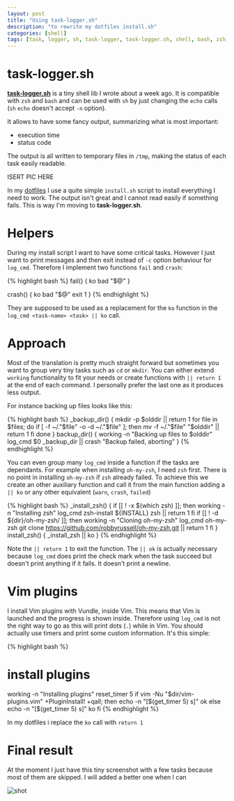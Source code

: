 ```yaml
---
layout: post
title: "Using task-logger.sh"
description: "to rewrite my dotfiles install.sh"
categories: [shell]
tags: [task, logger, sh, task-logger, task-logger.sh, shell, bash, zsh, dotfiles]
---
```


# task-logger.sh

[**task-logger.sh**](https://github.com/posva/task-logger.sh) is a tiny shell lib I wrote about a week ago. It is compatible with `zsh` and `bash` and can be used with `sh` by just changing the `echo` calls (`sh` `echo` doesn't accept `-n` option).

It allows to have some fancy output, summarizing what is most important:
* execution time
* status code

The output is all written to temporary files in `/tmp`, making the status of each task easily readable.

ISERT PIC HERE

In my [dotfiles](https://github.com/posva/dotfiles) I use a quite simple `install.sh` script to install everything I need to work. The output isn't great and I cannot read easily if something fails. This is way I'm moving to **task-logger.sh**.

# Helpers

During my install script I want to have some critical tasks. However I just want to print messages and then exit instead of `-c` option behaviour for `log_cmd`.
Therefore I implement two functions `fail` and `crash`:

{% highlight bash %}
fail() {
  ko
  bad "$@"
}

crash() {
  ko
  bad "$@"
  exit 1
}
{% endhighlight %}

They are supposed to be used as a replacement for the `ko` function in the `log_cmd <task-name> <task> || ko` call.

# Approach

Most of the translation is pretty much straight forward but sometimes you want to group very tiny tasks such as `cd` or `mkdir`. You can either extend `working` functionality to fit your needs or create functions with `|| return 1` at the end of each command. I personally prefer the last one as it produces less output.

For instance backing up files looks like this:

{% highlight bash %}
_backup_dir() {
  mkdir -p $olddir || return 1
  for file in $files; do
    if [ -f ~/."$file" -o -d ~/."$file" ]; then
      mv -f ~/."$file" "$olddir" || return 1
    fi
  done
}
backup_dir() {
  working -n "Backing up files to $olddir"
  log_cmd $0 _backup_dir || crash "Backup failed, aborting"
}
{% endhighlight %}

You can even group many `log_cmd` inside a function if the tasks are dependants. For example when installing `oh-my-zsh`, I need `zsh` first. There is no point in installing `oh-my-zsh` if `zsh` already failed. To achieve this we create an other auxiliary function and call it from the main function adding a `|| ko` or any other equivalent (`warn`, `crash`, `failed`)

{% highlight bash %}
_install_zsh() {
  if [[ ! -x $(which zsh) ]]; then
    working -n "Installing zsh"
    log_cmd zsh-install ${INSTALL} zsh || return 1
  fi
  if [[ ! -d ${dir}/oh-my-zsh/ ]]; then
    working -n "Cloning oh-my-zsh"
    log_cmd oh-my-zsh git clone https://github.com/robbyrussell/oh-my-zsh.git || return 1
  fi
}
install_zsh() {
  _install_zsh || ko
}
{% endhighlight %}

Note the `|| return 1` to exit the function. The `|| ok` is actually necessary because `log_cmd` does print the check mark when the task succeed but doesn't print anything if it fails. It doesn't print a newline.

# Vim plugins

I install Vim plugins with Vundle, inside Vim. This means that Vim is launched and the progress is shown inside. Therefore using `log_cmd` is not the right way to go as this will print dots (`.`) while in Vim. You should actually use timers and print some custom information. It's this simple:

{% highlight bash %}
  # install plugins
  working -n "Installing plugins"
  reset_timer 5
  if vim -Nu "$dir/vim-plugins.vim" +PluginInstall! +qall; then
    echo -n "[$(get_timer 5) s]"
    ok
  else
    echo -n "[$(get_timer 5) s]"
    ko
  fi
{% endhighlight %}

In my dotfiles i replace the `ko` call with `return 1`

# Final result

At the moment I just have this tiny screenshot with a few tasks because most of them are skipped. I will added a better one when I can

![shot]({{site.baseurl}}/images/posts/dotfiles-log.png)
